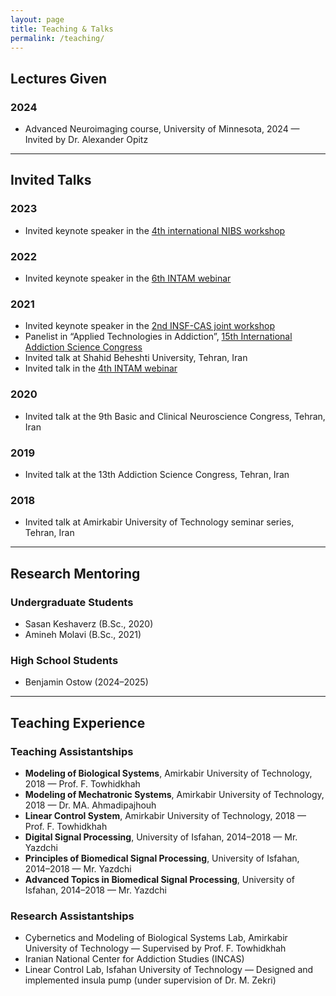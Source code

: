 ```yaml
---
layout: page
title: Teaching & Talks
permalink: /teaching/
---
```


## Lectures Given

### 2024
- Advanced Neuroimaging course, University of Minnesota, 2024 — Invited by Dr. Alexander Opitz
  
---

## Invited Talks
### 2023
- Invited keynote speaker in the [4th international NIBS workshop](https://nibs-workshop.umn.edu)
### 2022
- Invited keynote speaker in the [6th INTAM webinar](https://www.youtube.com/watch?v=F51mhoREk4o&t=40s)
### 2021
- Invited keynote speaker in the [2nd INSF-CAS joint workshop](https://www.youtube.com/watch?v=28LKYHtY7bA)
- Panelist in “Applied Technologies in Addiction”, [15th International Addiction Science Congress](https://www.youtube.com/watch?v=9Gav7XlIp6k)
- Invited talk at Shahid Beheshti University, Tehran, Iran 
- Invited talk in the [4th INTAM webinar](https://www.youtube.com/watch?v=PAvLOlXa4oI)
### 2020
- Invited talk at the 9th Basic and Clinical Neuroscience Congress, Tehran, Iran
### 2019
- Invited talk at the 13th Addiction Science Congress, Tehran, Iran
### 2018
- Invited talk at Amirkabir University of Technology seminar series, Tehran, Iran
  
---

## Research Mentoring

### Undergraduate Students
- Sasan Keshaverz (B.Sc., 2020)
- Amineh Molavi (B.Sc., 2021)
### High School Students
- Benjamin Ostow (2024–2025)

---

## Teaching Experience

### Teaching Assistantships
- **Modeling of Biological Systems**, Amirkabir University of Technology, 2018 — Prof. F. Towhidkhah
- **Modeling of Mechatronic Systems**, Amirkabir University of Technology, 2018 — Dr. MA. Ahmadipajhouh
- **Linear Control System**, Amirkabir University of Technology, 2018 — Prof. F. Towhidkhah
- **Digital Signal Processing**, University of Isfahan, 2014–2018 — Mr. Yazdchi
- **Principles of Biomedical Signal Processing**, University of Isfahan, 2014–2018 — Mr. Yazdchi
- **Advanced Topics in Biomedical Signal Processing**, University of Isfahan, 2014–2018 — Mr. Yazdchi

### Research Assistantships
- Cybernetics and Modeling of Biological Systems Lab, Amirkabir University of Technology — Supervised by Prof. F. Towhidkhah
- Iranian National Center for Addiction Studies (INCAS)
- Linear Control Lab, Isfahan University of Technology — Designed and implemented insula pump (under supervision of Dr. M. Zekri)
